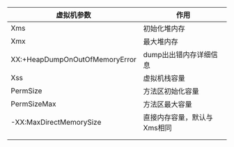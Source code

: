 | 虚拟机参数                     | 作用                        |
| ------------------------------ | --------------------------- |
| Xms                            | 初始化堆内存                |
| Xmx                            | 最大堆内存                  |
| XX:+HeapDumpOnOutOfMemoryError | dump出出错内存详细信息      |
| Xss                            | 虚拟机栈容量                |
| PermSize                       | 方法区初始化容量            |
| PermSizeMax                    | 方法区最大容量              |
| -XX:MaxDirectMemorySize        | 直接内存容量，默认与Xms相同 |
|                                |                             |
|                                |                             |



